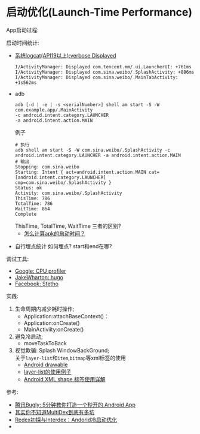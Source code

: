 # 启动优化(Launch-Time Performance)
App启动过程:

    
启动时间统计:
- [系统logcat(API19以上):verbose Displayed](https://developer.android.com/topic/performance/vitals/launch-time#dx)
    ```
    I/ActivityManager: Displayed com.tencent.mm/.ui.LauncherUI: +761ms
    I/ActivityManager: Displayed com.sina.weibo/.SplashActivity: +886ms
    I/ActivityManager: Displayed com.sina.weibo/.MainTabActivity: +1s562ms
    ```
- adb
    ```
    adb [-d | -e | -s <serialNumber>] shell am start -S -W 
    com.example.app/.MainActivity 
    -c android.intent.category.LAUNCHER 
    -a android.intent.action.MAIN
    ```
    例子
    ```
    # 执行
    adb shell am start -S -W com.sina.weibo/.SplashActivity -c android.intent.category.LAUNCHER -a android.intent.action.MAIN
    # 输出
    Stopping: com.sina.weibo
    Starting: Intent { act=android.intent.action.MAIN cat=[android.intent.category.LAUNCHER] cmp=com.sina.weibo/.SplashActivity }
    Status: ok
    Activity: com.sina.weibo/.SplashActivity
    ThisTime: 786
    TotalTime: 786
    WaitTime: 864
    Complete
    ```
    ThisTime, TotalTime, WaitTime 三者的区别? 
    - [怎么计算apk的启动时间？](https://www.zhihu.com/question/35487841)
    
* 自行埋点统计
    如何埋点? start和end在哪?

调试工具:
- [Google: CPU profiler](https://developer.android.com/studio/profile/cpu-profiler)
- [JakeWharton: hugo](https://github.com/JakeWharton/hugo)
- [Facebook: Stetho](http://facebook.github.io/stetho/)

实践:
1. 生命周期内减少耗时操作;
    * Application:attachBaseContext()：
    * Application:onCreate()
    * MainActiviity:onCreate()
2. 避免冷启动;
    * moveTaskToBack
3. 视觉欺骗: Splash WindowBackGround;<br/>
    关于```layer-list```和```item```,```bitmap```等xml标签的使用
    - [Android drawable](https://developer.android.com/guide/topics/resources/drawable-resource#Shape)
    - [layer-list的使用例子](https://blog.csdn.net/north1989/article/details/53485729)
    - [Android XML shape 标签使用详解](https://www.cnblogs.com/popfisher/p/6238119.html)

参考:
- [腾讯Bugly: 5分钟教你打造一个秒开的 Android App](https://mp.weixin.qq.com/s?__biz=MzA3NTYzODYzMg==&mid=2653579242&idx=2&sn=303f2469462e42b92e9fb8341d7bfd47&chksm=84b3b5edb3c43cfb8394cc381d4afb56c949106321158dac3e4e0016f5f9a6be190c612b28f2&mpshare=1&scene=1&srcid=0810OrOIZ2ZxAN8IhnhP0Wup%23rd)
- [其实你不知道MultiDex到底有多坑](http://www.jcodecraeer.com/a/anzhuokaifa/androidkaifa/2015/1218/3789.html)
- [Redex初探与Interdex：Andorid冷启动优化](https://zhuanlan.zhihu.com/p/24002157)
- []()

